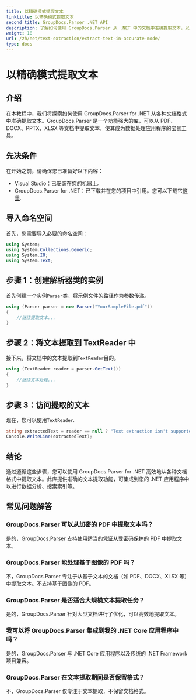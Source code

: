 ```yaml
---
title: 以精确模式提取文本
linktitle: 以精确模式提取文本
second_title: GroupDocs.Parser .NET API
description: 了解如何使用 GroupDocs.Parser 从 .NET 中的文档中准确提取文本，以实现无缝数据处理。
weight: 18
url: /zh/net/text-extraction/extract-text-in-accurate-mode/
type: docs
---
```

# 以精确模式提取文本

## 介绍
在本教程中，我们将探索如何使用 GroupDocs.Parser for .NET 从各种文档格式中准确提取文本。GroupDocs.Parser 是一个功能强大的库，可以从 PDF、DOCX、PPTX、XLSX 等文档中提取文本，使其成为数据处理应用程序的宝贵工具。
## 先决条件
在开始之前，请确保您已准备好以下内容：
- Visual Studio：已安装在您的机器上。
-  GroupDocs.Parser for .NET：已下载并在您的项目中引用。您可以下载它[这里](https://releases.groupdocs.com/parser/net/).

## 导入命名空间
首先，您需要导入必要的命名空间：
```csharp
using System;
using System.Collections.Generic;
using System.IO;
using System.Text;
```
## 步骤 1：创建解析器类的实例
首先创建一个实例`Parser`类，将示例文件的路径作为参数传递。
```csharp
using (Parser parser = new Parser("YourSampleFile.pdf"))
{
    //继续提取文本...
}
```
## 步骤 2：将文本提取到 TextReader 中
接下来，将文档中的文本提取到`TextReader`目的。
```csharp
using (TextReader reader = parser.GetText())
{
    //继续文本处理...
}
```
## 步骤 3：访问提取的文本
现在，您可以使用`TextReader`.
```csharp
string extractedText = reader == null ? "Text extraction isn't supported" : reader.ReadToEnd();
Console.WriteLine(extractedText);
```

## 结论
通过遵循这些步骤，您可以使用 GroupDocs.Parser for .NET 高效地从各种文档格式中提取文本。此库提供准确的文本提取功能，可集成到您的 .NET 应用程序中以进行数据分析、搜索索引等。

## 常见问题解答
### GroupDocs.Parser 可以从加密的 PDF 中提取文本吗？
是的，GroupDocs.Parser 支持使用适当的凭证从受密码保护的 PDF 中提取文本。
### GroupDocs.Parser 能处理基于图像的 PDF 吗？
不，GroupDocs.Parser 专注于从基于文本的文档（如 PDF、DOCX、XLSX 等）中提取文本。不支持基于图像的 PDF。
### GroupDocs.Parser 是否适合大规模文本提取任务？
是的，GroupDocs.Parser 针对大型文档进行了优化，可以高效地提取文本。
### 我可以将 GroupDocs.Parser 集成到我的 .NET Core 应用程序中吗？
是的，GroupDocs.Parser 与 .NET Core 应用程序以及传统的 .NET Framework 项目兼容。
### GroupDocs.Parser 在文本提取期间是否保留格式？
不，GroupDocs.Parser 仅专注于文本提取，不保留文档格式。